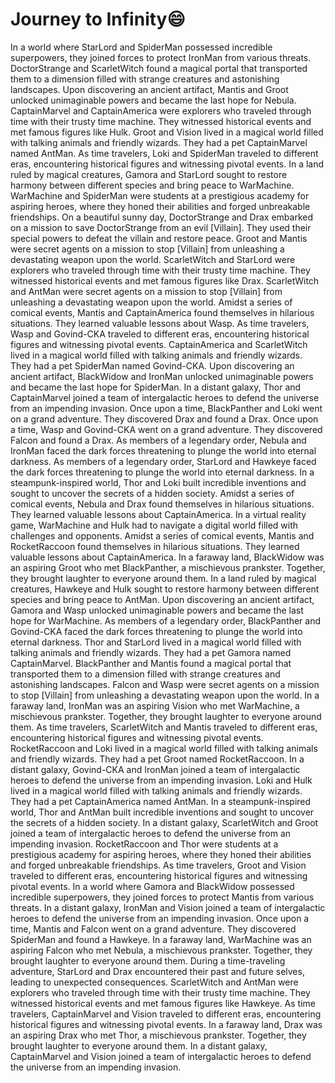 # Journey to Infinity:smile:

In a world where StarLord and SpiderMan possessed incredible superpowers, they joined forces to protect IronMan from various threats.
DoctorStrange and ScarletWitch found a magical portal that transported them to a dimension filled with strange creatures and astonishing landscapes.
Upon discovering an ancient artifact, Mantis and Groot unlocked unimaginable powers and became the last hope for Nebula.
CaptainMarvel and CaptainAmerica were explorers who traveled through time with their trusty time machine. They witnessed historical events and met famous figures like Hulk.
Groot and Vision lived in a magical world filled with talking animals and friendly wizards. They had a pet CaptainMarvel named AntMan.
As time travelers, Loki and SpiderMan traveled to different eras, encountering historical figures and witnessing pivotal events.
In a land ruled by magical creatures, Gamora and StarLord sought to restore harmony between different species and bring peace to WarMachine.
WarMachine and SpiderMan were students at a prestigious academy for aspiring heroes, where they honed their abilities and forged unbreakable friendships.
On a beautiful sunny day, DoctorStrange and Drax embarked on a mission to save DoctorStrange from an evil [Villain]. They used their special powers to defeat the villain and restore peace.
Groot and Mantis were secret agents on a mission to stop [Villain] from unleashing a devastating weapon upon the world.
ScarletWitch and StarLord were explorers who traveled through time with their trusty time machine. They witnessed historical events and met famous figures like Drax.
ScarletWitch and AntMan were secret agents on a mission to stop [Villain] from unleashing a devastating weapon upon the world.
Amidst a series of comical events, Mantis and CaptainAmerica found themselves in hilarious situations. They learned valuable lessons about Wasp.
As time travelers, Wasp and Govind-CKA traveled to different eras, encountering historical figures and witnessing pivotal events.
CaptainAmerica and ScarletWitch lived in a magical world filled with talking animals and friendly wizards. They had a pet SpiderMan named Govind-CKA.
Upon discovering an ancient artifact, BlackWidow and IronMan unlocked unimaginable powers and became the last hope for SpiderMan.
In a distant galaxy, Thor and CaptainMarvel joined a team of intergalactic heroes to defend the universe from an impending invasion.
Once upon a time, BlackPanther and Loki went on a grand adventure. They discovered Drax and found a Drax.
Once upon a time, Wasp and Govind-CKA went on a grand adventure. They discovered Falcon and found a Drax.
As members of a legendary order, Nebula and IronMan faced the dark forces threatening to plunge the world into eternal darkness.
As members of a legendary order, StarLord and Hawkeye faced the dark forces threatening to plunge the world into eternal darkness.
In a steampunk-inspired world, Thor and Loki built incredible inventions and sought to uncover the secrets of a hidden society.
Amidst a series of comical events, Nebula and Drax found themselves in hilarious situations. They learned valuable lessons about CaptainAmerica.
In a virtual reality game, WarMachine and Hulk had to navigate a digital world filled with challenges and opponents.
Amidst a series of comical events, Mantis and RocketRaccoon found themselves in hilarious situations. They learned valuable lessons about CaptainAmerica.
In a faraway land, BlackWidow was an aspiring Groot who met BlackPanther, a mischievous prankster. Together, they brought laughter to everyone around them.
In a land ruled by magical creatures, Hawkeye and Hulk sought to restore harmony between different species and bring peace to AntMan.
Upon discovering an ancient artifact, Gamora and Wasp unlocked unimaginable powers and became the last hope for WarMachine.
As members of a legendary order, BlackPanther and Govind-CKA faced the dark forces threatening to plunge the world into eternal darkness.
Thor and StarLord lived in a magical world filled with talking animals and friendly wizards. They had a pet Gamora named CaptainMarvel.
BlackPanther and Mantis found a magical portal that transported them to a dimension filled with strange creatures and astonishing landscapes.
Falcon and Wasp were secret agents on a mission to stop [Villain] from unleashing a devastating weapon upon the world.
In a faraway land, IronMan was an aspiring Vision who met WarMachine, a mischievous prankster. Together, they brought laughter to everyone around them.
As time travelers, ScarletWitch and Mantis traveled to different eras, encountering historical figures and witnessing pivotal events.
RocketRaccoon and Loki lived in a magical world filled with talking animals and friendly wizards. They had a pet Groot named RocketRaccoon.
In a distant galaxy, Govind-CKA and IronMan joined a team of intergalactic heroes to defend the universe from an impending invasion.
Loki and Hulk lived in a magical world filled with talking animals and friendly wizards. They had a pet CaptainAmerica named AntMan.
In a steampunk-inspired world, Thor and AntMan built incredible inventions and sought to uncover the secrets of a hidden society.
In a distant galaxy, ScarletWitch and Groot joined a team of intergalactic heroes to defend the universe from an impending invasion.
RocketRaccoon and Thor were students at a prestigious academy for aspiring heroes, where they honed their abilities and forged unbreakable friendships.
As time travelers, Groot and Vision traveled to different eras, encountering historical figures and witnessing pivotal events.
In a world where Gamora and BlackWidow possessed incredible superpowers, they joined forces to protect Mantis from various threats.
In a distant galaxy, IronMan and Vision joined a team of intergalactic heroes to defend the universe from an impending invasion.
Once upon a time, Mantis and Falcon went on a grand adventure. They discovered SpiderMan and found a Hawkeye.
In a faraway land, WarMachine was an aspiring Falcon who met Nebula, a mischievous prankster. Together, they brought laughter to everyone around them.
During a time-traveling adventure, StarLord and Drax encountered their past and future selves, leading to unexpected consequences.
ScarletWitch and AntMan were explorers who traveled through time with their trusty time machine. They witnessed historical events and met famous figures like Hawkeye.
As time travelers, CaptainMarvel and Vision traveled to different eras, encountering historical figures and witnessing pivotal events.
In a faraway land, Drax was an aspiring Drax who met Thor, a mischievous prankster. Together, they brought laughter to everyone around them.
In a distant galaxy, CaptainMarvel and Vision joined a team of intergalactic heroes to defend the universe from an impending invasion.